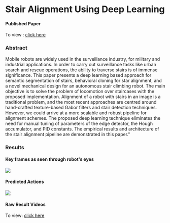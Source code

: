 # Stair Alignment Using Deep Learning
#### Published Paper 
To view : [click here](https://www.worldscientific.com/doi/abs/10.1142/S1793351X1940021X)

### Abstract
Mobile robots are widely used in the surveillance industry, for military and industrial applications. In order to carry out surveillance tasks like urban search and rescue operations, the ability to traverse stairs is of immense significance. This paper presents a deep learning based approach for semantic segmentation of stairs, behavioral cloning for star alignment, and a novel mechanical design for an autonomous stair climbing robot. The main objective is to solve the problem of locomotion over staircases with the proposed implementation. Alignment of a robot with stairs in an image is a traditional problem, and the most recent approaches are centred around hand-crafted texture-based Gabor filters and stair detection techniques. However, we could arrive at a more scalable and robust pipeline for alignment schemes. The proposed deep learning technique eliminates the need for manual tuning of parameters of the edge detector, the Hough accumulator, and PID constants. The empirical results and architecture of the stair alignment pipeline are demonstrated in this paper."

### Results
#### Key frames as seen through robot's eyes
![](https://user-images.githubusercontent.com/34411770/74923820-77ca5e00-53f7-11ea-98e8-fc5c1d169025.png)
#### Predicted Actions
![](https://user-images.githubusercontent.com/34411770/74923881-89ac0100-53f7-11ea-9f8b-030d230c99db.png)

####  Raw Result Videos
To view: [click here](https://www.youtube.com/playlist?list=PLflR-cYaxOGFrR4ejMU8Mt5ZF5mPCZNmv)
